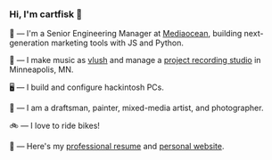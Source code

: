 ### Hi, I'm cartfisk 👋

🏢 — I'm a Senior Engineering Manager at [Mediaocean](https://www.mediaocean.com), building next-generation marketing tools with JS and Python.

🎸 — I make music as [vlush](https://youwont.bet) and manage a [project recording studio](https://no-shore.com) in Minneapolis, MN.

🖥 — I build and configure hackintosh PCs.

🎨 — I am a draftsman, painter, mixed-media artist, and photographer.

🚲 — I love to ride bikes!

📄 — Here's my [professional resume](https://cartfisk.com/assets/resume.pdf) and [personal website](https://cartfisk.com).
